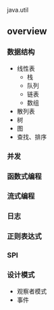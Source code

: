 java.util
## overview

### 数据结构
- 线性表 
  - 栈
  - 队列
  - 链表
  - 数组
- 散列表
- 树
- 图
- 查找、排序

### 并发

### 函数式编程

### 流式编程

### 日志

### 正则表达式

### SPI

### 设计模式
- 观察者模式
- 事件